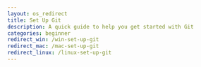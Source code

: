 ```yaml
---
layout: os_redirect
title: Set Up Git
description: A quick guide to help you get started with Git
categories: beginner
redirect_win: /win-set-up-git
redirect_mac: /mac-set-up-git
redirect_linux: /linux-set-up-git
---
```

